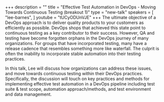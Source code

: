 +++
description = ""
title = "Effective Test Automation in DevOps - Moving Towards Continuous Testing (breakout 1)"
type = "new-talk"
speakers = [
        "lee-barnes",
]
youtube = "tUCyODUnVJE"
+++
The ultimate objective of a DevOps approach is to deliver quality products to your customers as efficiently as possible. DevOps shops that achieved this state point to continuous testing as a key contributor to their success. However, QA and testing have become forgotten orphans in the DevOps journey of many organizations. For groups that have incorporated testing, many have a release cadence that resembles something more like waterfall. The culprit is often the inability to incorporate stable automation into their testing practices.

In this talk, Lee will discuss how organizations can address these issues, and move towards continuous testing within their DevOps practices. Specifically, the discussion will touch on key practices and methods for implementing effective test automation in a DevOps pipeline including test suite & test scope, automation approach/methods, and test environment and data management.